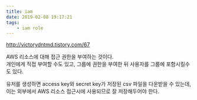 ```yaml
---
title: iam
date: 2019-02-08 19:17:21
tags:
    - iam role
---
```


<http://victorydntmd.tistory.com/67>  

AWS 리소스에 대해 접근 권한을 부여하는 것이다.  
개인에게 직접 부여할 수도 있고, 그룹에 권한을 부여한 뒤 사용자를 그룹에 포함시킬수도 있다.  

유저를 생성하면 access key와 secret key가 저장된 csv 파일을 다운받을 수 있는데, 이는 외부에서 AWS 리소스 접근시에 사용되므로 잘 저장해두어야 한다.  

<!-- more -->
